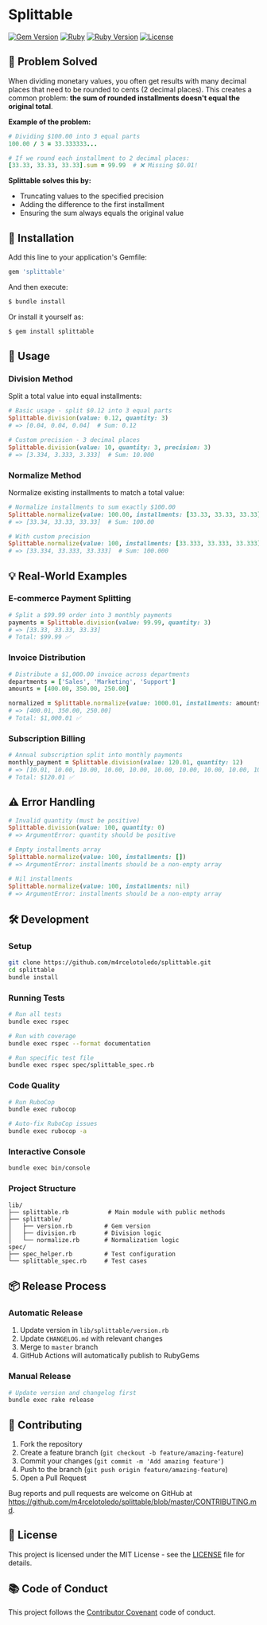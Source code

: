 # Splittable

[![Gem Version](https://badge.fury.io/rb/splittable.svg)](https://badge.fury.io/rb/splittable)
[![Ruby](https://github.com/m4rcelotoledo/splittable/workflows/Ruby/badge.svg?branch=master)](https://github.com/m4rcelotoledo/splittable/actions?query=workflow%3ARuby)
[![Ruby Version](https://img.shields.io/badge/ruby-%3E%3D%203.4.6-red.svg)](https://www.ruby-lang.org/)
[![License](https://img.shields.io/badge/license-MIT-green.svg)](LICENSE)

## 🎯 Problem Solved

When dividing monetary values, you often get results with many decimal places that need to be rounded to cents (2 decimal places). This creates a common problem: **the sum of rounded installments doesn't equal the original total**.

**Example of the problem:**
```ruby
# Dividing $100.00 into 3 equal parts
100.00 / 3 = 33.333333...

# If we round each installment to 2 decimal places:
[33.33, 33.33, 33.33].sum = 99.99  # ❌ Missing $0.01!
```

**Splittable solves this by:**
- Truncating values to the specified precision
- Adding the difference to the first installment
- Ensuring the sum always equals the original value

## 🚀 Installation

Add this line to your application's Gemfile:

```ruby
gem 'splittable'
```

And then execute:

```bash
$ bundle install
```

Or install it yourself as:

```bash
$ gem install splittable
```

## 📖 Usage

### Division Method

Split a total value into equal installments:

```ruby
# Basic usage - split $0.12 into 3 equal parts
Splittable.division(value: 0.12, quantity: 3)
# => [0.04, 0.04, 0.04]  # Sum: 0.12

# Custom precision - 3 decimal places
Splittable.division(value: 10, quantity: 3, precision: 3)
# => [3.334, 3.333, 3.333]  # Sum: 10.000
```

### Normalize Method

Normalize existing installments to match a total value:

```ruby
# Normalize installments to sum exactly $100.00
Splittable.normalize(value: 100.00, installments: [33.33, 33.33, 33.33])
# => [33.34, 33.33, 33.33]  # Sum: 100.00

# With custom precision
Splittable.normalize(value: 100, installments: [33.333, 33.333, 33.333], precision: 3)
# => [33.334, 33.333, 33.333]  # Sum: 100.000
```

## 💡 Real-World Examples

### E-commerce Payment Splitting
```ruby
# Split a $99.99 order into 3 monthly payments
payments = Splittable.division(value: 99.99, quantity: 3)
# => [33.33, 33.33, 33.33]
# Total: $99.99 ✅
```

### Invoice Distribution
```ruby
# Distribute a $1,000.00 invoice across departments
departments = ['Sales', 'Marketing', 'Support']
amounts = [400.00, 350.00, 250.00]

normalized = Splittable.normalize(value: 1000.01, installments: amounts)
# => [400.01, 350.00, 250.00]
# Total: $1,000.01 ✅
```

### Subscription Billing
```ruby
# Annual subscription split into monthly payments
monthly_payment = Splittable.division(value: 120.01, quantity: 12)
# => [10.01, 10.00, 10.00, 10.00, 10.00, 10.00, 10.00, 10.00, 10.00, 10.00, 10.00, 10.00]
# Total: $120.01 ✅
```

## ⚠️ Error Handling

```ruby
# Invalid quantity (must be positive)
Splittable.division(value: 100, quantity: 0)
# => ArgumentError: quantity should be positive

# Empty installments array
Splittable.normalize(value: 100, installments: [])
# => ArgumentError: installments should be a non-empty array

# Nil installments
Splittable.normalize(value: 100, installments: nil)
# => ArgumentError: installments should be a non-empty array
```

## 🛠️ Development

### Setup
```bash
git clone https://github.com/m4rcelotoledo/splittable.git
cd splittable
bundle install
```

### Running Tests
```bash
# Run all tests
bundle exec rspec

# Run with coverage
bundle exec rspec --format documentation

# Run specific test file
bundle exec rspec spec/splittable_spec.rb
```

### Code Quality
```bash
# Run RuboCop
bundle exec rubocop

# Auto-fix RuboCop issues
bundle exec rubocop -a
```

### Interactive Console
```bash
bundle exec bin/console
```

### Project Structure
```
lib/
├── splittable.rb           # Main module with public methods
├── splittable/
│   ├── version.rb         # Gem version
│   ├── division.rb        # Division logic
│   └── normalize.rb       # Normalization logic
spec/
├── spec_helper.rb         # Test configuration
└── splittable_spec.rb     # Test cases
```

## 📦 Release Process

### Automatic Release
1. Update version in `lib/splittable/version.rb`
2. Update `CHANGELOG.md` with relevant changes
3. Merge to `master` branch
4. GitHub Actions will automatically publish to RubyGems

### Manual Release
```bash
# Update version and changelog first
bundle exec rake release
```

## 🤝 Contributing

1. Fork the repository
2. Create a feature branch (`git checkout -b feature/amazing-feature`)
3. Commit your changes (`git commit -m 'Add amazing feature'`)
4. Push to the branch (`git push origin feature/amazing-feature`)
5. Open a Pull Request

Bug reports and pull requests are welcome on GitHub at https://github.com/m4rcelotoledo/splittable/blob/master/CONTRIBUTING.md.

## 📄 License

This project is licensed under the MIT License - see the [LICENSE](LICENSE) file for details.

## 📚 Code of Conduct

This project follows the [Contributor Covenant](https://github.com/m4rcelotoledo/splittable/blob/master/CODE_OF_CONDUCT.md) code of conduct.
